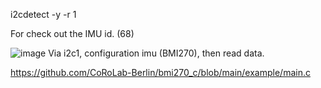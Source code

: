 i2cdetect -y -r 1 

For check out the IMU id. (68)


![image](https://github.com/user-attachments/assets/95c4146d-cee9-4c5a-b2e7-c451eae487de)
Via i2c1, configuration imu (BMI270), then read data.


https://github.com/CoRoLab-Berlin/bmi270_c/blob/main/example/main.c
